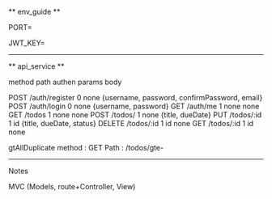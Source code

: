 ** env_guide **

PORT=

JWT_KEY=

---------

** api_service **

method        path              authen     params      body 

POST          /auth/register       0        none        {username, password, confirmPassword, email}
POST          /auth/login          0        none        {username, password}
GET           /auth/me             1        none        none
GET           /todos               1        none        none
POST          /todos/              1        none        {title, dueDate}
PUT           /todos/:id           1        id          {title, dueDate, status}
DELETE        /todos/:id           1        id          none
GET           /todos/:id           1        id          none

gtAllDuplicate
method : GET
Path : /todos/gte-



---------

Notes

MVC (Models, route+Controller, View)

